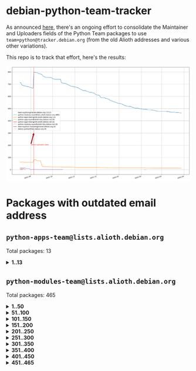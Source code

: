 # debian-python-team-tracker



As announced [here](https://lists.debian.org/debian-python/2021/08/msg00006.html), there's an ongoing effort to consolidate the Maintainer and Uploaders fields of the Python Team packages to use `team+python@tracker.debian.org` (from the old Alioth addresses and various other variations).



This repo is to track that effort, here's the results:



![Python team emails](images/python_team_emails.svg)


# Packages with outdated email address

## `python-apps-team@lists.alioth.debian.org`
Total packages: 13
<details>
<summary><b>1..13</b></summary>


| # | Package | Version |
| --- | --- | --- |
| 1 | [ctop](https://tracker.debian.org/ctop) | 1.0.0-2.1 |
| 2 | [db2twitter](https://tracker.debian.org/db2twitter) | 0.6-1.1 |
| 3 | [dodgy](https://tracker.debian.org/dodgy) | 0.1.9-3 |
| 4 | [etm](https://tracker.debian.org/etm) | 3.2.30-1.1 |
| 5 | [freealchemist](https://tracker.debian.org/freealchemist) | 0.5-1.1 |
| 6 | [kanboard-cli](https://tracker.debian.org/kanboard-cli) | 0.0.2-1.1 |
| 7 | [lightyears](https://tracker.debian.org/lightyears) | 1.4-2 |
| 8 | [pipenv](https://tracker.debian.org/pipenv) | 11.9.0-1.1 |
| 9 | [prospector](https://tracker.debian.org/prospector) | 1.1.7-2 |
| 10 | [pybik](https://tracker.debian.org/pybik) | 3.0-3.1 |
| 11 | [retweet](https://tracker.debian.org/retweet) | 0.10-1.1 |
| 12 | [sinntp](https://tracker.debian.org/sinntp) | 1.6-1.2 |
| 13 | [smem](https://tracker.debian.org/smem) | 1.5-1.1 |
</details>

## `python-modules-team@lists.alioth.debian.org`
Total packages: 465
<details>
<summary><b>1..50</b></summary>


| # | Package | Version |
| --- | --- | --- |
| 1 | [anorack](https://tracker.debian.org/anorack) | 0.2.7-1 |
| 2 | [anosql](https://tracker.debian.org/anosql) | 1.0.1-1 |
| 3 | [asn1crypto](https://tracker.debian.org/asn1crypto) | 1.4.0-1 |
| 4 | [astral](https://tracker.debian.org/astral) | 1.6.1-2 |
| 5 | [authres](https://tracker.debian.org/authres) | 1.2.0-2 |
| 6 | [automat](https://tracker.debian.org/automat) | 20.2.0-1 |
| 7 | [azure-cosmos-table-python](https://tracker.debian.org/azure-cosmos-table-python) | 1.0.5+git20191025-5 |
| 8 | [bdist-nsi](https://tracker.debian.org/bdist-nsi) | 0.1.5-2 |
| 9 | [bernhard](https://tracker.debian.org/bernhard) | 0.2.6-2 |
| 10 | [betamax](https://tracker.debian.org/betamax) | 0.8.1-2 |
| 11 | [bibtexparser](https://tracker.debian.org/bibtexparser) | 1.1.0+ds-3 |
| 12 | [binaryornot](https://tracker.debian.org/binaryornot) | 0.4.4+dfsg-4 |
| 13 | [bitstruct](https://tracker.debian.org/bitstruct) | 8.9.0-1 |
| 14 | [case](https://tracker.debian.org/case) | 1.5.3+dfsg-3 |
| 15 | [cerealizer](https://tracker.debian.org/cerealizer) | 0.8.1-3 |
| 16 | [chardet](https://tracker.debian.org/chardet) | 4.0.0-1 |
| 17 | [chargebee-python](https://tracker.debian.org/chargebee-python) | 1.6.6-1 |
| 18 | [codicefiscale](https://tracker.debian.org/codicefiscale) | 0.9+ds0-2 |
| 19 | [colorclass](https://tracker.debian.org/colorclass) | 2.2.0-2.2 |
| 20 | [colorspacious](https://tracker.debian.org/colorspacious) | 1.1.2-2 |
| 21 | [commonmark](https://tracker.debian.org/commonmark) | 0.9.1-3 |
| 22 | [constantly](https://tracker.debian.org/constantly) | 15.1.0-2 |
| 23 | [contextlib2](https://tracker.debian.org/contextlib2) | 0.6.0.post1-1 |
| 24 | [cookiecutter](https://tracker.debian.org/cookiecutter) | 1.7.3-1 |
| 25 | [coreapi](https://tracker.debian.org/coreapi) | 2.3.3-4 |
| 26 | [coreschema](https://tracker.debian.org/coreschema) | 0.0.4-3 |
| 27 | [cov-core](https://tracker.debian.org/cov-core) | 1.15.0-3 |
| 28 | [cppy](https://tracker.debian.org/cppy) | 1.1.0-2 |
| 29 | [cram](https://tracker.debian.org/cram) | 0.7-4 |
| 30 | [cssutils](https://tracker.debian.org/cssutils) | 1.0.2-3 |
| 31 | [d2to1](https://tracker.debian.org/d2to1) | 0.2.12-2 |
| 32 | [debiancontributors](https://tracker.debian.org/debiancontributors) | 0.7.8-2 |
| 33 | [devpi-common](https://tracker.debian.org/devpi-common) | 3.2.2-1.1 |
| 34 | [django-ajax-selects](https://tracker.debian.org/django-ajax-selects) | 1.7.0-3 |
| 35 | [django-bitfield](https://tracker.debian.org/django-bitfield) | 1.9.6-2 |
| 36 | [django-dirtyfields](https://tracker.debian.org/django-dirtyfields) | 1.3.1-2 |
| 37 | [django-environ](https://tracker.debian.org/django-environ) | 0.4.4-2 |
| 38 | [django-filter](https://tracker.debian.org/django-filter) | 2.4.0-1 |
| 39 | [django-hvad](https://tracker.debian.org/django-hvad) | 1.8.0-1.1 |
| 40 | [django-js-reverse](https://tracker.debian.org/django-js-reverse) | 0.7.3-1.1 |
| 41 | [django-macaddress](https://tracker.debian.org/django-macaddress) | 1.5.0-2 |
| 42 | [django-memoize](https://tracker.debian.org/django-memoize) | 2.2.0+dfsg-1 |
| 43 | [django-nose](https://tracker.debian.org/django-nose) | 1.4.6-2.1 |
| 44 | [django-notification](https://tracker.debian.org/django-notification) | 1.2.0-3 |
| 45 | [django-pagination](https://tracker.debian.org/django-pagination) | 1.0.7-4 |
| 46 | [django-paintstore](https://tracker.debian.org/django-paintstore) | 0.2-4 |
| 47 | [django-picklefield](https://tracker.debian.org/django-picklefield) | 3.0.1-1 |
| 48 | [django-pipeline](https://tracker.debian.org/django-pipeline) | 1.6.14-3 |
| 49 | [django-simple-redis-admin](https://tracker.debian.org/django-simple-redis-admin) | 1.4.0-2 |
| 50 | [django-stronghold](https://tracker.debian.org/django-stronghold) | 0.3.0+debian-2 |
</details>
<details>
<summary><b>51..100</b></summary>

| # | Package | Version |
| --- | --- | --- |
| 51 | [django-webpack-loader](https://tracker.debian.org/django-webpack-loader) | 0.6.0-2 |
| 52 | [django-wkhtmltopdf](https://tracker.debian.org/django-wkhtmltopdf) | 3.3.0-1 |
| 53 | [django-xmlrpc](https://tracker.debian.org/django-xmlrpc) | 0.1.8-2 |
| 54 | [djangorestframework-api-key](https://tracker.debian.org/djangorestframework-api-key) | 2.0.0-2 |
| 55 | [dkimpy](https://tracker.debian.org/dkimpy) | 1.0.5-1 |
| 56 | [dnsdiag](https://tracker.debian.org/dnsdiag) | 2.0.2-1 |
| 57 | [dockerpty](https://tracker.debian.org/dockerpty) | 0.4.1-2 |
| 58 | [drf-generators](https://tracker.debian.org/drf-generators) | 0.5.0-1 |
| 59 | [elasticsearch-curator](https://tracker.debian.org/elasticsearch-curator) | 5.8.1-1 |
| 60 | [enum34](https://tracker.debian.org/enum34) | 1.1.6-4 |
| 61 | [enzyme](https://tracker.debian.org/enzyme) | 0.4.1-2 |
| 62 | [exam](https://tracker.debian.org/exam) | 0.10.5-3 |
| 63 | [factory-boy](https://tracker.debian.org/factory-boy) | 2.11.1-3 |
| 64 | [faker](https://tracker.debian.org/faker) | 0.9.3-0.1 |
| 65 | [fakesleep](https://tracker.debian.org/fakesleep) | 0.1-2 |
| 66 | [fastchunking](https://tracker.debian.org/fastchunking) | 0.0.3-2 |
| 67 | [feedgenerator](https://tracker.debian.org/feedgenerator) | 1.9-2 |
| 68 | [flask-api](https://tracker.debian.org/flask-api) | 1.1+dfsg-1.1 |
| 69 | [flask-babelex](https://tracker.debian.org/flask-babelex) | 0.9.4-1 |
| 70 | [flask-bcrypt](https://tracker.debian.org/flask-bcrypt) | 0.7.1-2 |
| 71 | [flask-compress](https://tracker.debian.org/flask-compress) | 1.4.0-3 |
| 72 | [flask-gravatar](https://tracker.debian.org/flask-gravatar) | 0.4.2-2 |
| 73 | [flask-htmlmin](https://tracker.debian.org/flask-htmlmin) | 1.3.2-2 |
| 74 | [flask-ldapconn](https://tracker.debian.org/flask-ldapconn) | 0.7.2-1.1 |
| 75 | [flask-limiter](https://tracker.debian.org/flask-limiter) | 1.0.1-2 |
| 76 | [flask-mail](https://tracker.debian.org/flask-mail) | 0.9.1+dfsg1-1.1 |
| 77 | [flask-mongoengine](https://tracker.debian.org/flask-mongoengine) | 0.9.3-4 |
| 78 | [flask-multistatic](https://tracker.debian.org/flask-multistatic) | 1.0-2 |
| 79 | [flask-script](https://tracker.debian.org/flask-script) | 2.0.6-2 |
| 80 | [flask-silk](https://tracker.debian.org/flask-silk) | 0.2-18 |
| 81 | [flask-wtf](https://tracker.debian.org/flask-wtf) | 0.14.3-1 |
| 82 | [flufl.enum](https://tracker.debian.org/flufl.enum) | 4.1.1-3 |
| 83 | [flufl.i18n](https://tracker.debian.org/flufl.i18n) | 3.0.1-1 |
| 84 | [flufl.lock](https://tracker.debian.org/flufl.lock) | 5.0.1-1 |
| 85 | [flufl.password](https://tracker.debian.org/flufl.password) | 1.3-3 |
| 86 | [flufl.testing](https://tracker.debian.org/flufl.testing) | 0.7-2 |
| 87 | [gerritlib](https://tracker.debian.org/gerritlib) | 0.8.0-2 |
| 88 | [gmplot](https://tracker.debian.org/gmplot) | 1.2.0-2 |
| 89 | [gtextfsm](https://tracker.debian.org/gtextfsm) | 1.1.0-2 |
| 90 | [gtts](https://tracker.debian.org/gtts) | 2.0.3-1 |
| 91 | [gtts-token](https://tracker.debian.org/gtts-token) | 1.1.3-1 |
| 92 | [guzzle-sphinx-theme](https://tracker.debian.org/guzzle-sphinx-theme) | 0.7.11-5 |
| 93 | [hachoir](https://tracker.debian.org/hachoir) | 3.1.0+dfsg-3 |
| 94 | [haproxy-log-analysis](https://tracker.debian.org/haproxy-log-analysis) | 2.0~b0-2 |
| 95 | [heapdict](https://tracker.debian.org/heapdict) | 1.0.1-1 |
| 96 | [hiro](https://tracker.debian.org/hiro) | 0.5-2 |
| 97 | [hypothesis-auto](https://tracker.debian.org/hypothesis-auto) | 1.1.4-2 |
| 98 | [importmagic](https://tracker.debian.org/importmagic) | 0.1.7-2 |
| 99 | [inflection](https://tracker.debian.org/inflection) | 0.3.1-2 |
| 100 | [json-tricks](https://tracker.debian.org/json-tricks) | 3.11.0-2 |
</details>
<details>
<summary><b>101..150</b></summary>

| # | Package | Version |
| --- | --- | --- |
| 101 | [jsonhyperschema-codec](https://tracker.debian.org/jsonhyperschema-codec) | 1.0.3-2 |
| 102 | [jupyter-sphinx-theme](https://tracker.debian.org/jupyter-sphinx-theme) | 0.0.6+ds1-10 |
| 103 | [kitchen](https://tracker.debian.org/kitchen) | 1.2.6-2 |
| 104 | [kivy](https://tracker.debian.org/kivy) | 1.11.0-2 |
| 105 | [lazr.delegates](https://tracker.debian.org/lazr.delegates) | 2.0.3-2 |
| 106 | [lazr.smtptest](https://tracker.debian.org/lazr.smtptest) | 2.0.3-2 |
| 107 | [lexicon](https://tracker.debian.org/lexicon) | 3.3.17-1 |
| 108 | [libthumbor](https://tracker.debian.org/libthumbor) | 1.3.3-2 |
| 109 | [logilab-constraint](https://tracker.debian.org/logilab-constraint) | 0.6.0-2 |
| 110 | [mako](https://tracker.debian.org/mako) | 1.1.3+ds1-2 |
| 111 | [manuel](https://tracker.debian.org/manuel) | 1.10.1-2 |
| 112 | [mercurial-extension-utils](https://tracker.debian.org/mercurial-extension-utils) | 1.5.1-3 |
| 113 | [mercurial-keyring](https://tracker.debian.org/mercurial-keyring) | 1.3.1-3 |
| 114 | [milksnake](https://tracker.debian.org/milksnake) | 0.1.5-1 |
| 115 | [mimerender](https://tracker.debian.org/mimerender) | 0.6.0-2 |
| 116 | [mmllib](https://tracker.debian.org/mmllib) | 0.3.0.post1-2 |
| 117 | [mockldap](https://tracker.debian.org/mockldap) | 0.3.0-4 |
| 118 | [modernize](https://tracker.debian.org/modernize) | 0.7-2 |
| 119 | [moksha.common](https://tracker.debian.org/moksha.common) | 1.2.5-4 |
| 120 | [mrtparse](https://tracker.debian.org/mrtparse) | 1.6-2 |
| 121 | [musicbrainzngs](https://tracker.debian.org/musicbrainzngs) | 0.7.1-2 |
| 122 | [mutagen](https://tracker.debian.org/mutagen) | 1.45.1-2 |
| 123 | [mwic](https://tracker.debian.org/mwic) | 0.7.8-1 |
| 124 | [mysql-connector-python](https://tracker.debian.org/mysql-connector-python) | 8.0.15-2 |
| 125 | [nb2plots](https://tracker.debian.org/nb2plots) | 0.6-2 |
| 126 | [netmiko](https://tracker.debian.org/netmiko) | 2.4.2-1 |
| 127 | [networkx](https://tracker.debian.org/networkx) | 2.5+ds-2 |
| 128 | [nose2](https://tracker.debian.org/nose2) | 0.9.2-1 |
| 129 | [nose2-cov](https://tracker.debian.org/nose2-cov) | 1.0a4-3 |
| 130 | [ntplib](https://tracker.debian.org/ntplib) | 0.3.3-2 |
| 131 | [numpy-stl](https://tracker.debian.org/numpy-stl) | 2.9.0-1 |
| 132 | [obsub](https://tracker.debian.org/obsub) | 0.2-4 |
| 133 | [okasha](https://tracker.debian.org/okasha) | 0.2.4-4 |
| 134 | [overpass](https://tracker.debian.org/overpass) | 0.7-1 |
| 135 | [pastescript](https://tracker.debian.org/pastescript) | 2.0.2-4 |
| 136 | [pep8](https://tracker.debian.org/pep8) | 1.7.1-9 |
| 137 | [pep8-naming](https://tracker.debian.org/pep8-naming) | 0.10.0-1 |
| 138 | [pg8000](https://tracker.debian.org/pg8000) | 1.10.6-2 |
| 139 | [pidcat](https://tracker.debian.org/pidcat) | 2.1.0-4 |
| 140 | [plastex](https://tracker.debian.org/plastex) | 2.1-2 |
| 141 | [portio](https://tracker.debian.org/portio) | 0.5-4 |
| 142 | [power](https://tracker.debian.org/power) | 1.4+dfsg-4 |
| 143 | [pprintpp](https://tracker.debian.org/pprintpp) | 0.4.0-2 |
| 144 | [preggy](https://tracker.debian.org/preggy) | 1.4.4-1 |
| 145 | [ptable](https://tracker.debian.org/ptable) | 0.9.2-2 |
| 146 | [py-radix](https://tracker.debian.org/py-radix) | 0.10.0-3 |
| 147 | [py3dns](https://tracker.debian.org/py3dns) | 3.2.1-1 |
| 148 | [pyasn1](https://tracker.debian.org/pyasn1) | 0.4.8-1 |
| 149 | [pybindgen](https://tracker.debian.org/pybindgen) | 0.20.0+dfsg1-2 |
| 150 | [pycallgraph](https://tracker.debian.org/pycallgraph) | 1.1.3-1.2 |
</details>
<details>
<summary><b>151..200</b></summary>

| # | Package | Version |
| --- | --- | --- |
| 151 | [pycxx](https://tracker.debian.org/pycxx) | 7.1.4-0.2 |
| 152 | [pydbus](https://tracker.debian.org/pydbus) | 0.6.0-4 |
| 153 | [pydenticon](https://tracker.debian.org/pydenticon) | 0.3.1-2 |
| 154 | [pydispatcher](https://tracker.debian.org/pydispatcher) | 2.0.5-2 |
| 155 | [pydle](https://tracker.debian.org/pydle) | 0.9.4-2 |
| 156 | [pyenchant](https://tracker.debian.org/pyenchant) | 3.2.0-1 |
| 157 | [pyfg](https://tracker.debian.org/pyfg) | 0.50-2 |
| 158 | [pyfiglet](https://tracker.debian.org/pyfiglet) | 0.8.0+dfsg-1 |
| 159 | [pyfribidi](https://tracker.debian.org/pyfribidi) | 0.12.0+repack-7 |
| 160 | [pygeoif](https://tracker.debian.org/pygeoif) | 0.7-2 |
| 161 | [pygtail](https://tracker.debian.org/pygtail) | 0.6.1-2 |
| 162 | [pygtkspellcheck](https://tracker.debian.org/pygtkspellcheck) | 4.0.5-2 |
| 163 | [pyinotify](https://tracker.debian.org/pyinotify) | 0.9.6-1.3 |
| 164 | [pyiosxr](https://tracker.debian.org/pyiosxr) | 0.52-1.1 |
| 165 | [pyjavaproperties](https://tracker.debian.org/pyjavaproperties) | 0.7-2 |
| 166 | [pyjokes](https://tracker.debian.org/pyjokes) | 0.5.0-3 |
| 167 | [pykcs11](https://tracker.debian.org/pykcs11) | 1.5.10-1 |
| 168 | [pylama](https://tracker.debian.org/pylama) | 7.4.3-3 |
| 169 | [pylibmc](https://tracker.debian.org/pylibmc) | 1.5.2-3 |
| 170 | [pylint-celery](https://tracker.debian.org/pylint-celery) | 0.3-5 |
| 171 | [pylint-common](https://tracker.debian.org/pylint-common) | 0.2.5-4 |
| 172 | [pylint-django](https://tracker.debian.org/pylint-django) | 2.0.13-1 |
| 173 | [pylint-flask](https://tracker.debian.org/pylint-flask) | 0.5-4 |
| 174 | [pylint-plugin-utils](https://tracker.debian.org/pylint-plugin-utils) | 0.6-1 |
| 175 | [pymacs](https://tracker.debian.org/pymacs) | 0.25-3 |
| 176 | [pymodbus](https://tracker.debian.org/pymodbus) | 2.1.0+dfsg-2 |
| 177 | [pynag](https://tracker.debian.org/pynag) | 1.1.2+dfsg-2 |
| 178 | [pynliner](https://tracker.debian.org/pynliner) | 0.8.0-2 |
| 179 | [pyopengl](https://tracker.debian.org/pyopengl) | 3.1.5+dfsg-1 |
| 180 | [pyprind](https://tracker.debian.org/pyprind) | 2.11.2-2 |
| 181 | [pyquery](https://tracker.debian.org/pyquery) | 1.2.9-4 |
| 182 | [pyrad](https://tracker.debian.org/pyrad) | 2.1-2 |
| 183 | [pysimplesoap](https://tracker.debian.org/pysimplesoap) | 1.16.2-3 |
| 184 | [pysmi](https://tracker.debian.org/pysmi) | 0.3.2-2 |
| 185 | [pysodium](https://tracker.debian.org/pysodium) | 0.7.0-2 |
| 186 | [pyspf](https://tracker.debian.org/pyspf) | 2.0.14-2 |
| 187 | [pysrt](https://tracker.debian.org/pysrt) | 1.0.1-2 |
| 188 | [pyssim](https://tracker.debian.org/pyssim) | 0.2-2 |
| 189 | [pytaglib](https://tracker.debian.org/pytaglib) | 0.3.6+dfsg-2 |
| 190 | [pytds](https://tracker.debian.org/pytds) | 1.10.0-1 |
| 191 | [pytest-bdd](https://tracker.debian.org/pytest-bdd) | 3.2.1-1 |
| 192 | [pytest-cookies](https://tracker.debian.org/pytest-cookies) | 0.4.0-1 |
| 193 | [pytest-django](https://tracker.debian.org/pytest-django) | 3.5.1-1 |
| 194 | [pytest-expect](https://tracker.debian.org/pytest-expect) | 1.1.0-2 |
| 195 | [pytest-httpbin](https://tracker.debian.org/pytest-httpbin) | 1.0.0-2 |
| 196 | [pytest-runner](https://tracker.debian.org/pytest-runner) | 2.11.1-1.2 |
| 197 | [pytest-sugar](https://tracker.debian.org/pytest-sugar) | 0.9.4-1 |
| 198 | [pytest-tornado](https://tracker.debian.org/pytest-tornado) | 0.8.1-1 |
| 199 | [pytest-vcr](https://tracker.debian.org/pytest-vcr) | 1.0.2-2 |
| 200 | [python-activipy](https://tracker.debian.org/python-activipy) | 0.1-7 |
</details>
<details>
<summary><b>201..250</b></summary>

| # | Package | Version |
| --- | --- | --- |
| 201 | [python-adal](https://tracker.debian.org/python-adal) | 1.2.2-1 |
| 202 | [python-aiohttp-session](https://tracker.debian.org/python-aiohttp-session) | 2.9.0-2 |
| 203 | [python-aioinflux](https://tracker.debian.org/python-aioinflux) | 0.9.0-2 |
| 204 | [python-aiomeasures](https://tracker.debian.org/python-aiomeasures) | 0.5.14-3 |
| 205 | [python-amqplib](https://tracker.debian.org/python-amqplib) | 1.0.2-2 |
| 206 | [python-aptly](https://tracker.debian.org/python-aptly) | 0.12.10-2 |
| 207 | [python-args](https://tracker.debian.org/python-args) | 0.1.0-3 |
| 208 | [python-arpy](https://tracker.debian.org/python-arpy) | 1.1.1-4 |
| 209 | [python-astor](https://tracker.debian.org/python-astor) | 0.8.1-1 |
| 210 | [python-base58](https://tracker.debian.org/python-base58) | 1.0.3-1.1 |
| 211 | [python-bcdoc](https://tracker.debian.org/python-bcdoc) | 0.16.0-2 |
| 212 | [python-bitbucket-api](https://tracker.debian.org/python-bitbucket-api) | 0.5.0-3 |
| 213 | [python-box](https://tracker.debian.org/python-box) | 3.4.6-2 |
| 214 | [python-btrees](https://tracker.debian.org/python-btrees) | 4.3.1-2 |
| 215 | [python-cerberus](https://tracker.debian.org/python-cerberus) | 1.3.2-1 |
| 216 | [python-click-log](https://tracker.debian.org/python-click-log) | 0.2.1-2 |
| 217 | [python-clint](https://tracker.debian.org/python-clint) | 0.5.1-3 |
| 218 | [python-cluster](https://tracker.debian.org/python-cluster) | 1.3.3-3 |
| 219 | [python-coloredlogs](https://tracker.debian.org/python-coloredlogs) | 7.3-2 |
| 220 | [python-colour](https://tracker.debian.org/python-colour) | 0.1.5-2 |
| 221 | [python-consul](https://tracker.debian.org/python-consul) | 0.7.1-1.1 |
| 222 | [python-cookies](https://tracker.debian.org/python-cookies) | 2.2.1-3 |
| 223 | [python-cpuinfo](https://tracker.debian.org/python-cpuinfo) | 5.0.0-2 |
| 224 | [python-crcmod](https://tracker.debian.org/python-crcmod) | 1.7+dfsg-2 |
| 225 | [python-cs](https://tracker.debian.org/python-cs) | 2.7.1-1 |
| 226 | [python-dbfread](https://tracker.debian.org/python-dbfread) | 2.0.7-3 |
| 227 | [python-decorator](https://tracker.debian.org/python-decorator) | 4.4.2-2 |
| 228 | [python-demjson](https://tracker.debian.org/python-demjson) | 2.2.4-5 |
| 229 | [python-diaspy](https://tracker.debian.org/python-diaspy) | 0.6.0-2 |
| 230 | [python-dictobj](https://tracker.debian.org/python-dictobj) | 0.4-4 |
| 231 | [python-distutils-extra](https://tracker.debian.org/python-distutils-extra) | 2.45 |
| 232 | [python-django-casclient](https://tracker.debian.org/python-django-casclient) | 1.5.3-1 |
| 233 | [python-django-etcd-settings](https://tracker.debian.org/python-django-etcd-settings) | 0.1.13+dfsg-3 |
| 234 | [python-django-gravatar2](https://tracker.debian.org/python-django-gravatar2) | 1.4.4-2 |
| 235 | [python-django-jsonfield](https://tracker.debian.org/python-django-jsonfield) | 1.4.0-2 |
| 236 | [python-django-push-notifications](https://tracker.debian.org/python-django-push-notifications) | 1.4.1-1 |
| 237 | [python-django-simple-history](https://tracker.debian.org/python-django-simple-history) | 2.7.0-1.1 |
| 238 | [python-easywebdav](https://tracker.debian.org/python-easywebdav) | 1.2.0-8 |
| 239 | [python-envparse](https://tracker.debian.org/python-envparse) | 0.2.0-2 |
| 240 | [python-envs](https://tracker.debian.org/python-envs) | 1.2.6-1.1 |
| 241 | [python-epc](https://tracker.debian.org/python-epc) | 0.0.5-3 |
| 242 | [python-etcd](https://tracker.debian.org/python-etcd) | 0.4.5-2 |
| 243 | [python-ethtool](https://tracker.debian.org/python-ethtool) | 0.14-3 |
| 244 | [python-ewmh](https://tracker.debian.org/python-ewmh) | 0.1.6-2 |
| 245 | [python-exotel](https://tracker.debian.org/python-exotel) | 0.1.5-2 |
| 246 | [python-feather-format](https://tracker.debian.org/python-feather-format) | 0.3.1+dfsg1-4 |
| 247 | [python-flaky](https://tracker.debian.org/python-flaky) | 3.7.0-1 |
| 248 | [python-genty](https://tracker.debian.org/python-genty) | 1.3.2-1 |
| 249 | [python-geoip2](https://tracker.debian.org/python-geoip2) | 2.9.0+dfsg1-2 |
| 250 | [python-gflags](https://tracker.debian.org/python-gflags) | 1.5.1-7 |
</details>
<details>
<summary><b>251..300</b></summary>

| # | Package | Version |
| --- | --- | --- |
| 251 | [python-glob2](https://tracker.debian.org/python-glob2) | 0.5-3 |
| 252 | [python-hashids](https://tracker.debian.org/python-hashids) | 1.3.1-1 |
| 253 | [python-hidapi](https://tracker.debian.org/python-hidapi) | 0.9.0.post3-2 |
| 254 | [python-hiredis](https://tracker.debian.org/python-hiredis) | 1.0.1-1 |
| 255 | [python-hpilo](https://tracker.debian.org/python-hpilo) | 4.3-3 |
| 256 | [python-html2text](https://tracker.debian.org/python-html2text) | 2020.1.16-1 |
| 257 | [python-http-parser](https://tracker.debian.org/python-http-parser) | 0.9.0-1 |
| 258 | [python-httptools](https://tracker.debian.org/python-httptools) | 0.1.1-1 |
| 259 | [python-icalendar](https://tracker.debian.org/python-icalendar) | 4.0.3-4 |
| 260 | [python-iniparse](https://tracker.debian.org/python-iniparse) | 0.4-3 |
| 261 | [python-ipaddress](https://tracker.debian.org/python-ipaddress) | 1.0.23-1 |
| 262 | [python-ipfix](https://tracker.debian.org/python-ipfix) | 0.9.7-2 |
| 263 | [python-irodsclient](https://tracker.debian.org/python-irodsclient) | 0.8.1-2 |
| 264 | [python-isc-dhcp-leases](https://tracker.debian.org/python-isc-dhcp-leases) | 0.9.1-2 |
| 265 | [python-isoweek](https://tracker.debian.org/python-isoweek) | 1.3.3-3 |
| 266 | [python-jmespath](https://tracker.debian.org/python-jmespath) | 0.10.0-1 |
| 267 | [python-jsonrpc](https://tracker.debian.org/python-jsonrpc) | 1.13.0-1 |
| 268 | [python-junit-xml](https://tracker.debian.org/python-junit-xml) | 1.9-1 |
| 269 | [python-kanboard](https://tracker.debian.org/python-kanboard) | 1.0.1-1.1 |
| 270 | [python-langdetect](https://tracker.debian.org/python-langdetect) | 1.0.7-4 |
| 271 | [python-ldap](https://tracker.debian.org/python-ldap) | 3.2.0-4 |
| 272 | [python-ldapdomaindump](https://tracker.debian.org/python-ldapdomaindump) | 0.9.3-1 |
| 273 | [python-libguess](https://tracker.debian.org/python-libguess) | 1.1-4 |
| 274 | [python-mailer](https://tracker.debian.org/python-mailer) | 0.8.1-4 |
| 275 | [python-mastodon](https://tracker.debian.org/python-mastodon) | 1.5.1-1 |
| 276 | [python-mccabe](https://tracker.debian.org/python-mccabe) | 0.6.1-3 |
| 277 | [python-measurement](https://tracker.debian.org/python-measurement) | 2.0.1-2 |
| 278 | [python-meld3](https://tracker.debian.org/python-meld3) | 1.0.2-3 |
| 279 | [python-mnemonic](https://tracker.debian.org/python-mnemonic) | 0.19-1 |
| 280 | [python-model-mommy](https://tracker.debian.org/python-model-mommy) | 1.6.0-2 |
| 281 | [python-morris](https://tracker.debian.org/python-morris) | 1.2-2 |
| 282 | [python-mpegdash](https://tracker.debian.org/python-mpegdash) | 0.2.0-1 |
| 283 | [python-multidict](https://tracker.debian.org/python-multidict) | 5.1.0-1 |
| 284 | [python-nine](https://tracker.debian.org/python-nine) | 1.1.0-1 |
| 285 | [python-noise](https://tracker.debian.org/python-noise) | 1.2.3-3 |
| 286 | [python-notify2](https://tracker.debian.org/python-notify2) | 0.3-4 |
| 287 | [python-ntlm-auth](https://tracker.debian.org/python-ntlm-auth) | 1.4.0-1 |
| 288 | [python-offtrac](https://tracker.debian.org/python-offtrac) | 0.1.0-2.1 |
| 289 | [python-opcua](https://tracker.debian.org/python-opcua) | 0.98.11-1 |
| 290 | [python-openid-cla](https://tracker.debian.org/python-openid-cla) | 1.2-2 |
| 291 | [python-openid-teams](https://tracker.debian.org/python-openid-teams) | 1.2-2 |
| 292 | [python-openidc-client](https://tracker.debian.org/python-openidc-client) | 0.6.0-1.1 |
| 293 | [python-opentimestamps](https://tracker.debian.org/python-opentimestamps) | 0.4.1-1 |
| 294 | [python-padme](https://tracker.debian.org/python-padme) | 1.1.1-3 |
| 295 | [python-pampy](https://tracker.debian.org/python-pampy) | 1.8.4-2 |
| 296 | [python-path-and-address](https://tracker.debian.org/python-path-and-address) | 2.0.1-2 |
| 297 | [python-pathtools](https://tracker.debian.org/python-pathtools) | 0.1.2-4 |
| 298 | [python-paypal](https://tracker.debian.org/python-paypal) | 1.2.5-3 |
| 299 | [python-peakutils](https://tracker.debian.org/python-peakutils) | 1.3.3+ds-2 |
| 300 | [python-pem](https://tracker.debian.org/python-pem) | 19.1.0-1 |
</details>
<details>
<summary><b>301..350</b></summary>

| # | Package | Version |
| --- | --- | --- |
| 301 | [python-persistent](https://tracker.debian.org/python-persistent) | 4.6.4-0.2 |
| 302 | [python-pex](https://tracker.debian.org/python-pex) | 1.1.14-3.1 |
| 303 | [python-pgpdump](https://tracker.debian.org/python-pgpdump) | 1.5-2 |
| 304 | [python-pgspecial](https://tracker.debian.org/python-pgspecial) | 1.11.10+dfsg1-1 |
| 305 | [python-phonenumbers](https://tracker.debian.org/python-phonenumbers) | 8.12.1-1 |
| 306 | [python-picklable-itertools](https://tracker.debian.org/python-picklable-itertools) | 0.1.1-3 |
| 307 | [python-plaster](https://tracker.debian.org/python-plaster) | 1.0-2 |
| 308 | [python-plaster-pastedeploy](https://tracker.debian.org/python-plaster-pastedeploy) | 0.5-3 |
| 309 | [python-prctl](https://tracker.debian.org/python-prctl) | 1.7-2 |
| 310 | [python-preshed](https://tracker.debian.org/python-preshed) | 3.0.2-1 |
| 311 | [python-pretend](https://tracker.debian.org/python-pretend) | 1.0.9-1 |
| 312 | [python-prettylog](https://tracker.debian.org/python-prettylog) | 0.1.0-2 |
| 313 | [python-priority](https://tracker.debian.org/python-priority) | 1.3.0-3 |
| 314 | [python-progressbar](https://tracker.debian.org/python-progressbar) | 2.5-2 |
| 315 | [python-pskc](https://tracker.debian.org/python-pskc) | 1.1-3 |
| 316 | [python-py-zipkin](https://tracker.debian.org/python-py-zipkin) | 0.15.0-1.1 |
| 317 | [python-pyasn1-modules](https://tracker.debian.org/python-pyasn1-modules) | 0.2.1-1 |
| 318 | [python-pyftpdlib](https://tracker.debian.org/python-pyftpdlib) | 1.5.4-2 |
| 319 | [python-pygerrit2](https://tracker.debian.org/python-pygerrit2) | 2.0.4-2 |
| 320 | [python-pypump](https://tracker.debian.org/python-pypump) | 0.7-3 |
| 321 | [python-pysnmp4-apps](https://tracker.debian.org/python-pysnmp4-apps) | 0.3.2-2.2 |
| 322 | [python-pysnmp4-mibs](https://tracker.debian.org/python-pysnmp4-mibs) | 0.1.3-3 |
| 323 | [python-pytest-benchmark](https://tracker.debian.org/python-pytest-benchmark) | 3.2.2-2 |
| 324 | [python-pyvmomi](https://tracker.debian.org/python-pyvmomi) | 6.7.1-3 |
| 325 | [python-rarfile](https://tracker.debian.org/python-rarfile) | 3.1-1 |
| 326 | [python-ratelimiter](https://tracker.debian.org/python-ratelimiter) | 1.2.0.post0-1 |
| 327 | [python-redisearch-py](https://tracker.debian.org/python-redisearch-py) | 1.0.0-1 |
| 328 | [python-releases](https://tracker.debian.org/python-releases) | 1.6.3-1 |
| 329 | [python-repoze.lru](https://tracker.debian.org/python-repoze.lru) | 0.7-2 |
| 330 | [python-repoze.sphinx.autointerface](https://tracker.debian.org/python-repoze.sphinx.autointerface) | 0.8-0.2 |
| 331 | [python-repoze.tm2](https://tracker.debian.org/python-repoze.tm2) | 2.0-2 |
| 332 | [python-requests-ntlm](https://tracker.debian.org/python-requests-ntlm) | 1.1.0-1.1 |
| 333 | [python-requirements-detector](https://tracker.debian.org/python-requirements-detector) | 0.6-2 |
| 334 | [python-restless](https://tracker.debian.org/python-restless) | 2.1.1-2 |
| 335 | [python-rpaths](https://tracker.debian.org/python-rpaths) | 0.13-1.1 |
| 336 | [python-rply](https://tracker.debian.org/python-rply) | 0.7.7-2 |
| 337 | [python-schedutils](https://tracker.debian.org/python-schedutils) | 0.6-2.1 |
| 338 | [python-schema](https://tracker.debian.org/python-schema) | 0.6.7-3 |
| 339 | [python-schroot](https://tracker.debian.org/python-schroot) | 0.4-4 |
| 340 | [python-scp](https://tracker.debian.org/python-scp) | 0.13.0-2 |
| 341 | [python-scripttest](https://tracker.debian.org/python-scripttest) | 1.3-3 |
| 342 | [python-scruffy](https://tracker.debian.org/python-scruffy) | 0.3.3-2 |
| 343 | [python-sdnotify](https://tracker.debian.org/python-sdnotify) | 0.3.1-2 |
| 344 | [python-serverfiles](https://tracker.debian.org/python-serverfiles) | 0.3.0-1 |
| 345 | [python-service-identity](https://tracker.debian.org/python-service-identity) | 18.1.0-6 |
| 346 | [python-sexpdata](https://tracker.debian.org/python-sexpdata) | 0.0.3-2 |
| 347 | [python-shade](https://tracker.debian.org/python-shade) | 1.30.0-3 |
| 348 | [python-shellescape](https://tracker.debian.org/python-shellescape) | 3.4.1-4 |
| 349 | [python-simpy](https://tracker.debian.org/python-simpy) | 2.3.1+dfsg-2 |
| 350 | [python-simpy3](https://tracker.debian.org/python-simpy3) | 3.0.11-2 |
</details>
<details>
<summary><b>351..400</b></summary>

| # | Package | Version |
| --- | --- | --- |
| 351 | [python-slimmer](https://tracker.debian.org/python-slimmer) | 0.1.30-8 |
| 352 | [python-slugify](https://tracker.debian.org/python-slugify) | 4.0.0-1 |
| 353 | [python-smstrade](https://tracker.debian.org/python-smstrade) | 0.2.4-6 |
| 354 | [python-socketpool](https://tracker.debian.org/python-socketpool) | 0.5.3-5 |
| 355 | [python-sphinx-issues](https://tracker.debian.org/python-sphinx-issues) | 1.2.0-2 |
| 356 | [python-spur](https://tracker.debian.org/python-spur) | 0.3.21-1 |
| 357 | [python-srp](https://tracker.debian.org/python-srp) | 1.0.15-1 |
| 358 | [python-statsd](https://tracker.debian.org/python-statsd) | 3.3.0-2 |
| 359 | [python-stopit](https://tracker.debian.org/python-stopit) | 1.1.2-1 |
| 360 | [python-structlog](https://tracker.debian.org/python-structlog) | 20.1.0-1 |
| 361 | [python-sunlight](https://tracker.debian.org/python-sunlight) | 1.1.5-3 |
| 362 | [python-suntime](https://tracker.debian.org/python-suntime) | 1.2.5-2 |
| 363 | [python-tempita](https://tracker.debian.org/python-tempita) | 0.5.2-6 |
| 364 | [python-test-server](https://tracker.debian.org/python-test-server) | 0.0.27-2 |
| 365 | [python-testing.common.database](https://tracker.debian.org/python-testing.common.database) | 2.0.0-2 |
| 366 | [python-testing.mysqld](https://tracker.debian.org/python-testing.mysqld) | 1.4.0-4 |
| 367 | [python-testing.postgresql](https://tracker.debian.org/python-testing.postgresql) | 1.3.0-2 |
| 368 | [python-thriftpy](https://tracker.debian.org/python-thriftpy) | 0.3.9+ds1-1 |
| 369 | [python-tinycss](https://tracker.debian.org/python-tinycss) | 0.4-3 |
| 370 | [python-tktreectrl](https://tracker.debian.org/python-tktreectrl) | 2.0.2-3 |
| 371 | [python-translationstring](https://tracker.debian.org/python-translationstring) | 1.4-1 |
| 372 | [python-twitter](https://tracker.debian.org/python-twitter) | 3.3-2 |
| 373 | [python-typeguard](https://tracker.debian.org/python-typeguard) | 2.2.2-1.1 |
| 374 | [python-udatetime](https://tracker.debian.org/python-udatetime) | 0.0.16-4 |
| 375 | [python-unicodecsv](https://tracker.debian.org/python-unicodecsv) | 0.14.1-2 |
| 376 | [python-urlobject](https://tracker.debian.org/python-urlobject) | 2.4.3-3 |
| 377 | [python-urwidtrees](https://tracker.debian.org/python-urwidtrees) | 1.0.3.dev0-1 |
| 378 | [python-utils](https://tracker.debian.org/python-utils) | 2.3.0-2 |
| 379 | [python-vagrant](https://tracker.debian.org/python-vagrant) | 0.5.15-3 |
| 380 | [python-venusian](https://tracker.debian.org/python-venusian) | 3.0.0-1 |
| 381 | [python-vobject](https://tracker.debian.org/python-vobject) | 0.9.6.1-0.2 |
| 382 | [python-webob](https://tracker.debian.org/python-webob) | 1:1.8.6-1.1 |
| 383 | [python-wget](https://tracker.debian.org/python-wget) | 3.2-3 |
| 384 | [python-wheezy.template](https://tracker.debian.org/python-wheezy.template) | 0.1.167-2 |
| 385 | [python-whoosh](https://tracker.debian.org/python-whoosh) | 2.7.4+git6-g9134ad92-5 |
| 386 | [python-wither](https://tracker.debian.org/python-wither) | 1.1-2 |
| 387 | [python-wsgilog](https://tracker.debian.org/python-wsgilog) | 0.3.1-3 |
| 388 | [python-yaswfp](https://tracker.debian.org/python-yaswfp) | 0.9.3-1.1 |
| 389 | [python-zc.customdoctests](https://tracker.debian.org/python-zc.customdoctests) | 1.0.1-2 |
| 390 | [python-zipp](https://tracker.debian.org/python-zipp) | 1.0.0-3 |
| 391 | [python-zxcvbn](https://tracker.debian.org/python-zxcvbn) | 4.4.28-2 |
| 392 | [python3-proselint](https://tracker.debian.org/python3-proselint) | 0.10.2-2 |
| 393 | [pythondialog](https://tracker.debian.org/pythondialog) | 3.5.1-1 |
| 394 | [pytoml](https://tracker.debian.org/pytoml) | 0.1.21-1 |
| 395 | [pyuca](https://tracker.debian.org/pyuca) | 1.2-2 |
| 396 | [pyutilib](https://tracker.debian.org/pyutilib) | 5.8.0-1 |
| 397 | [pywavelets](https://tracker.debian.org/pywavelets) | 1.1.1-1 |
| 398 | [pywinrm](https://tracker.debian.org/pywinrm) | 0.3.0-2 |
| 399 | [quark-sphinx-theme](https://tracker.debian.org/quark-sphinx-theme) | 0.5.1-2 |
| 400 | [recommonmark](https://tracker.debian.org/recommonmark) | 0.6.0+ds-1 |
</details>
<details>
<summary><b>401..450</b></summary>

| # | Package | Version |
| --- | --- | --- |
| 401 | [redis-py-cluster](https://tracker.debian.org/redis-py-cluster) | 2.0.0-1 |
| 402 | [reparser](https://tracker.debian.org/reparser) | 1.4.3-1 |
| 403 | [requests-aws](https://tracker.debian.org/requests-aws) | 0.1.5-2 |
| 404 | [ripe-atlas-cousteau](https://tracker.debian.org/ripe-atlas-cousteau) | 1.4.2-3 |
| 405 | [ripe-atlas-sagan](https://tracker.debian.org/ripe-atlas-sagan) | 1.2.2-2 |
| 406 | [robot-detection](https://tracker.debian.org/robot-detection) | 0.4.0-2 |
| 407 | [routes](https://tracker.debian.org/routes) | 2.5.1-1 |
| 408 | [sgmllib3k](https://tracker.debian.org/sgmllib3k) | 1.0.0-3 |
| 409 | [simplegeneric](https://tracker.debian.org/simplegeneric) | 0.8.1-3 |
| 410 | [singledispatch](https://tracker.debian.org/singledispatch) | 3.4.0.3-3 |
| 411 | [sireader](https://tracker.debian.org/sireader) | 1.1.1-2 |
| 412 | [sleekxmpp](https://tracker.debian.org/sleekxmpp) | 1.3.3-6 |
| 413 | [slimit](https://tracker.debian.org/slimit) | 0.8.1-4 |
| 414 | [smartypants](https://tracker.debian.org/smartypants) | 2.0.0-2 |
| 415 | [sortedcontainers](https://tracker.debian.org/sortedcontainers) | 2.1.0-2 |
| 416 | [speaklater](https://tracker.debian.org/speaklater) | 1.3-5 |
| 417 | [sphinx](https://tracker.debian.org/sphinx) | 1.8.5-2 |
| 418 | [sphinx](https://tracker.debian.org/sphinx) | 1.8.5-3 |
| 419 | [sphinx](https://tracker.debian.org/sphinx) | 1.8.5-4 |
| 420 | [sphinx](https://tracker.debian.org/sphinx) | 1.8.5-5 |
| 421 | [sphinx](https://tracker.debian.org/sphinx) | 2.4.3-2 |
| 422 | [sphinx](https://tracker.debian.org/sphinx) | 2.4.3-4 |
| 423 | [sphinx-autorun](https://tracker.debian.org/sphinx-autorun) | 1.1.0-3.1 |
| 424 | [sphinx-celery](https://tracker.debian.org/sphinx-celery) | 2.0.0-1 |
| 425 | [sphinx-intl](https://tracker.debian.org/sphinx-intl) | 2.0.1-2 |
| 426 | [sphinxcontrib-devhelp](https://tracker.debian.org/sphinxcontrib-devhelp) | 1.0.2-2 |
| 427 | [sphinxcontrib-doxylink](https://tracker.debian.org/sphinxcontrib-doxylink) | 1.5-1 |
| 428 | [sphinxcontrib-log-cabinet](https://tracker.debian.org/sphinxcontrib-log-cabinet) | 1.0.1-2 |
| 429 | [sphinxcontrib-qthelp](https://tracker.debian.org/sphinxcontrib-qthelp) | 1.0.3-2 |
| 430 | [sphinxcontrib-rubydomain](https://tracker.debian.org/sphinxcontrib-rubydomain) | 0.1~dev-20100804-2 |
| 431 | [sphinxcontrib-websupport](https://tracker.debian.org/sphinxcontrib-websupport) | 1.2.4-1 |
| 432 | [sphinxtesters](https://tracker.debian.org/sphinxtesters) | 0.2.3-1 |
| 433 | [sshpubkeys](https://tracker.debian.org/sshpubkeys) | 3.1.0-2.1 |
| 434 | [sshtunnel](https://tracker.debian.org/sshtunnel) | 0.1.4-2 |
| 435 | [stardicter](https://tracker.debian.org/stardicter) | 1.2-1 |
| 436 | [straight.plugin](https://tracker.debian.org/straight.plugin) | 1.4.1-3 |
| 437 | [stsci.distutils](https://tracker.debian.org/stsci.distutils) | 0.3.7-5 |
| 438 | [tagpy](https://tracker.debian.org/tagpy) | 2013.1-7 |
| 439 | [terminaltables](https://tracker.debian.org/terminaltables) | 3.1.0-3 |
| 440 | [texext](https://tracker.debian.org/texext) | 0.6.6-2 |
| 441 | [tinydb](https://tracker.debian.org/tinydb) | 3.15.2-2 |
| 442 | [translation-finder](https://tracker.debian.org/translation-finder) | 1.0-1 |
| 443 | [transmissionrpc](https://tracker.debian.org/transmissionrpc) | 0.11-4 |
| 444 | [txws](https://tracker.debian.org/txws) | 0.9.1-4 |
| 445 | [txzmq](https://tracker.debian.org/txzmq) | 0.8.0-2 |
| 446 | [typogrify](https://tracker.debian.org/typogrify) | 1:2.0.7-2 |
| 447 | [u-msgpack-python](https://tracker.debian.org/u-msgpack-python) | 2.3.0-2 |
| 448 | [utidylib](https://tracker.debian.org/utidylib) | 0.5-3 |
| 449 | [vim-autopep8](https://tracker.debian.org/vim-autopep8) | 1.2.0-2 |
| 450 | [vsts-cd-manager](https://tracker.debian.org/vsts-cd-manager) | 1.0.2-3 |
</details>
<details>
<summary><b>451..465</b></summary>

| # | Package | Version |
| --- | --- | --- |
| 451 | [wchartype](https://tracker.debian.org/wchartype) | 0.1-2 |
| 452 | [webpy](https://tracker.debian.org/webpy) | 1:0.61-1 |
| 453 | [whichcraft](https://tracker.debian.org/whichcraft) | 0.4.1-2 |
| 454 | [wikitrans](https://tracker.debian.org/wikitrans) | 1.3-1 |
| 455 | [willow](https://tracker.debian.org/willow) | 1.4-1 |
| 456 | [wlc](https://tracker.debian.org/wlc) | 1.2-1 |
| 457 | [wokkel](https://tracker.debian.org/wokkel) | 18.0.0-3.1 |
| 458 | [wsgiproxy2](https://tracker.debian.org/wsgiproxy2) | 0.4.5-1.1 |
| 459 | [wtf-peewee](https://tracker.debian.org/wtf-peewee) | 3.0.0+dfsg-2 |
| 460 | [wtforms](https://tracker.debian.org/wtforms) | 2.2.1-2 |
| 461 | [xhtml2pdf](https://tracker.debian.org/xhtml2pdf) | 0.2.4-1 |
| 462 | [xlwt](https://tracker.debian.org/xlwt) | 1.3.0-3 |
| 463 | [zc.lockfile](https://tracker.debian.org/zc.lockfile) | 2.0-1 |
| 464 | [zict](https://tracker.debian.org/zict) | 2.0.0-1 |
| 465 | [zope.deprecation](https://tracker.debian.org/zope.deprecation) | 4.4.0-4 |
</details>
